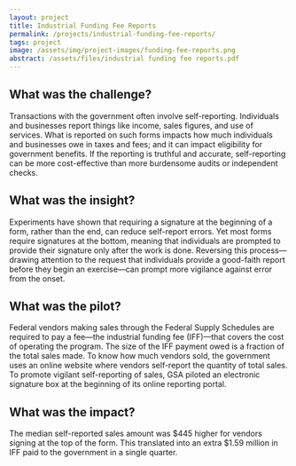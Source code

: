 ```yaml
---
layout: project
title: Industrial Funding Fee Reports
permalink: /projects/industrial-funding-fee-reports/
tags: project
image: /assets/img/project-images/funding-fee-reports.png
abstract: /assets/files/industrial funding fee reports.pdf
---
```

## What was the challenge?

Transactions with the government often involve self-reporting. Individuals and businesses report things like income, sales figures, and use of services. What is reported on such forms impacts how much individuals and businesses owe in taxes and fees; and it can impact eligibility for government benefits. If the reporting is truthful and accurate, self-reporting can be more cost-effective than more burdensome audits or independent checks.

## What was the insight?

Experiments have shown that requiring a signature at the beginning of a form, rather than the end, can reduce self-report errors. Yet most forms require signatures at the bottom, meaning that individuals are prompted to provide their signature only after the work is done.  Reversing this process—drawing attention to the request that individuals provide a good-faith report before they begin an exercise—can prompt more vigilance against error from the onset.

## What was the pilot?

Federal vendors making sales through the Federal Supply Schedules are required to pay a fee—the industrial funding fee (IFF)—that covers the cost of operating the program. The size of the IFF payment owed is a fraction of the total sales made. To know how much vendors sold, the government uses an online website where vendors self-report the quantity of total sales. To promote vigilant self-reporting of sales, GSA piloted an electronic signature box at the beginning of its online reporting portal.

## What was the impact?

The median self-reported sales amount was $445 higher for vendors signing at the top of the form.  This translated into an extra $1.59 million in IFF paid to the government in a single quarter.
